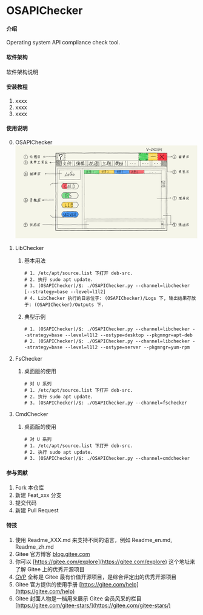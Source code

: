 # OSAPIChecker

#### 介绍
Operating system API compliance check tool.

#### 软件架构
软件架构说明


#### 安装教程

1.  xxxx
2.  xxxx
3.  xxxx

#### 使用说明

0. OSAPIChecker
![alpha](Docs/01-GUIs/alpha-01.png)

1. LibChecker

   1. 基本用法

      ```shell
      # 1. /etc/apt/source.list 下打开 deb-src.
      # 2. 执行 sudo apt update.
      # 3. (OSAPIChecker)/$: ./OSAPIChecker.py --channel=libchecker [--strategy=base --level=l1l2]
      # 4. LibChecker 执行的日志位于: (OSAPIChecker)/Logs 下, 输出结果存放于: (OSAPIChecker)/Outputs 下.
      ```
   2. 典型示例
      ```shell
      # 1. (OSAPIChecker)/$: ./OSAPIChecker.py --channel=libchecker --strategy=base --level=l1l2 --ostype=desktop --pkgmngr=apt-deb
      # 2. (OSAPIChecker)/$: ./OSAPIChecker.py --channel=libchecker --strategy=base --level=l1l2 --ostype=server --pkgmngr=yum-rpm
      ```

2. FsChecker

   1. 桌面版的使用

      ```shell
      # 对 U 系列
      # 1. /etc/apt/source.list 下打开 deb-src.
      # 2. 执行 sudo apt update.
      # 3. (OSAPIChecker)/$: ./OSAPIChecker.py --channel=fschecker
      ```

3. CmdChecker

   1. 桌面版的使用

      ```shell
      # 对 U 系列
      # 1. /etc/apt/source.list 下打开 deb-src.
      # 2. 执行 sudo apt update.
      # 3. (OSAPIChecker)/$: ./OSAPIChecker.py --channel=cmdchecker
      ```

      

#### 参与贡献

1.  Fork 本仓库
2.  新建 Feat_xxx 分支
3.  提交代码
4.  新建 Pull Request


#### 特技

1.  使用 Readme\_XXX.md 来支持不同的语言，例如 Readme\_en.md, Readme\_zh.md
2.  Gitee 官方博客 [blog.gitee.com](https://blog.gitee.com)
3.  你可以 [https://gitee.com/explore](https://gitee.com/explore) 这个地址来了解 Gitee 上的优秀开源项目
4.  [GVP](https://gitee.com/gvp) 全称是 Gitee 最有价值开源项目，是综合评定出的优秀开源项目
5.  Gitee 官方提供的使用手册 [https://gitee.com/help](https://gitee.com/help)
6.  Gitee 封面人物是一档用来展示 Gitee 会员风采的栏目 [https://gitee.com/gitee-stars/](https://gitee.com/gitee-stars/)
